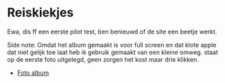 # Reiskiekjes

Ewa, dis ff een eerste pilot test, ben benieuwd of de site een beetje werkt.

Side note: Omdat het album gemaakt is voor full screen en dat klote apple dat niet gelijk toe laat heb ik gebruik gemaakt van een kleine omweg. staat op de eerste foto uitgelegd, geen zorgen het kost maar drie klikken. 

- [Foto album](./landscape.html)
